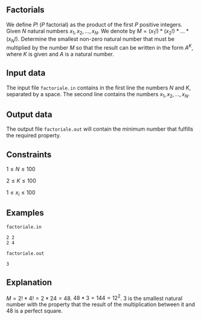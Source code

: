 ## Factorials

We define $P!$ ($P$ factorial) as the product of the first $P$ positive integers. Given $N$ natural numbers $x_1, x_2, \dots, x_N$. We denote by $M = (x_1!) \ast (x_2!) \ast \dots \ast (x_N!)$. Determine the smallest non-zero natural number that must be multiplied by the number $M$ so that the result can be written in the form $A^K$, where $K$ is given and $A$ is a natural number. 

## Input data

The input file `factoriale.in` contains in the first line the numbers $N$ and $K$, separated by a space. The second line contains the numbers $x_1, x_2, \dots, x_N$. 

## Output data

The output file `factoriale.out` will contain the minimum number that fulfills the required property.

## Constraints

$1 \leq N \leq 100$

$2 \leq K \leq 100$

$1 \leq x_i \leq 100$ 

## Examples

`factoriale.in`
```
2 2
2 4
```

`factoriale.out`
```
3
```

## Explanation

$M = 2! \ast 4! = 2 \ast 24 = 48$. $48 \ast 3 = 144 = 12^2$. $3$ is the smallest natural number with the property that the result of the multiplication between it and $48$ is a perfect square.